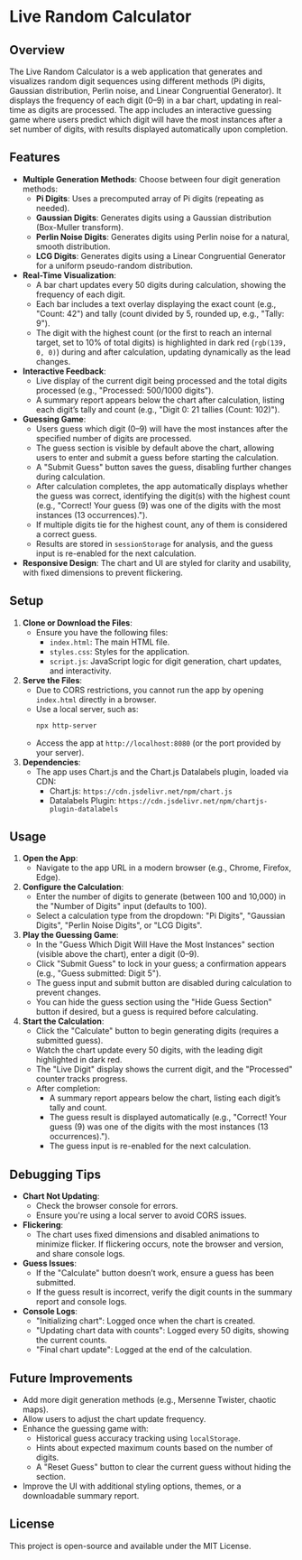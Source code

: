 # Live Random Calculator

## Overview
The Live Random Calculator is a web application that generates and visualizes random digit sequences using different methods (Pi digits, Gaussian distribution, Perlin noise, and Linear Congruential Generator). It displays the frequency of each digit (0–9) in a bar chart, updating in real-time as digits are processed. The app includes an interactive guessing game where users predict which digit will have the most instances after a set number of digits, with results displayed automatically upon completion.

## Features
- **Multiple Generation Methods**: Choose between four digit generation methods:
  - **Pi Digits**: Uses a precomputed array of Pi digits (repeating as needed).
  - **Gaussian Digits**: Generates digits using a Gaussian distribution (Box-Muller transform).
  - **Perlin Noise Digits**: Generates digits using Perlin noise for a natural, smooth distribution.
  - **LCG Digits**: Generates digits using a Linear Congruential Generator for a uniform pseudo-random distribution.
- **Real-Time Visualization**: 
  - A bar chart updates every 50 digits during calculation, showing the frequency of each digit.
  - Each bar includes a text overlay displaying the exact count (e.g., "Count: 42") and tally (count divided by 5, rounded up, e.g., "Tally: 9").
  - The digit with the highest count (or the first to reach an internal target, set to 10% of total digits) is highlighted in dark red (`rgb(139, 0, 0)`) during and after calculation, updating dynamically as the lead changes.
- **Interactive Feedback**:
  - Live display of the current digit being processed and the total digits processed (e.g., "Processed: 500/1000 digits").
  - A summary report appears below the chart after calculation, listing each digit’s tally and count (e.g., "Digit 0: 21 tallies (Count: 102)").
- **Guessing Game**:
  - Users guess which digit (0–9) will have the most instances after the specified number of digits are processed.
  - The guess section is visible by default above the chart, allowing users to enter and submit a guess before starting the calculation.
  - A "Submit Guess" button saves the guess, disabling further changes during calculation.
  - After calculation completes, the app automatically displays whether the guess was correct, identifying the digit(s) with the highest count (e.g., "Correct! Your guess (9) was one of the digits with the most instances (13 occurrences).").
  - If multiple digits tie for the highest count, any of them is considered a correct guess.
  - Results are stored in `sessionStorage` for analysis, and the guess input is re-enabled for the next calculation.
- **Responsive Design**: The chart and UI are styled for clarity and usability, with fixed dimensions to prevent flickering.

## Setup
1. **Clone or Download the Files**:
   - Ensure you have the following files:
     - `index.html`: The main HTML file.
     - `styles.css`: Styles for the application.
     - `script.js`: JavaScript logic for digit generation, chart updates, and interactivity.
2. **Serve the Files**:
   - Due to CORS restrictions, you cannot run the app by opening `index.html` directly in a browser.
   - Use a local server, such as:
     ```bash
     npx http-server
     ```
   - Access the app at `http://localhost:8080` (or the port provided by your server).
3. **Dependencies**:
   - The app uses Chart.js and the Chart.js Datalabels plugin, loaded via CDN:
     - Chart.js: `https://cdn.jsdelivr.net/npm/chart.js`
     - Datalabels Plugin: `https://cdn.jsdelivr.net/npm/chartjs-plugin-datalabels`

## Usage
1. **Open the App**:
   - Navigate to the app URL in a modern browser (e.g., Chrome, Firefox, Edge).
2. **Configure the Calculation**:
   - Enter the number of digits to generate (between 100 and 10,000) in the "Number of Digits" input (defaults to 100).
   - Select a calculation type from the dropdown: "Pi Digits", "Gaussian Digits", "Perlin Noise Digits", or "LCG Digits".
3. **Play the Guessing Game**:
   - In the "Guess Which Digit Will Have the Most Instances" section (visible above the chart), enter a digit (0–9).
   - Click "Submit Guess" to lock in your guess; a confirmation appears (e.g., "Guess submitted: Digit 5").
   - The guess input and submit button are disabled during calculation to prevent changes.
   - You can hide the guess section using the "Hide Guess Section" button if desired, but a guess is required before calculating.
4. **Start the Calculation**:
   - Click the "Calculate" button to begin generating digits (requires a submitted guess).
   - Watch the chart update every 50 digits, with the leading digit highlighted in dark red.
   - The "Live Digit" display shows the current digit, and the "Processed" counter tracks progress.
   - After completion:
     - A summary report appears below the chart, listing each digit’s tally and count.
     - The guess result is displayed automatically (e.g., "Correct! Your guess (9) was one of the digits with the most instances (13 occurrences).").
     - The guess input is re-enabled for the next calculation.

## Debugging Tips
- **Chart Not Updating**:
  - Check the browser console for errors.
  - Ensure you're using a local server to avoid CORS issues.
- **Flickering**:
  - The chart uses fixed dimensions and disabled animations to minimize flicker. If flickering occurs, note the browser and version, and share console logs.
- **Guess Issues**:
  - If the "Calculate" button doesn’t work, ensure a guess has been submitted.
  - If the guess result is incorrect, verify the digit counts in the summary report and console logs.
- **Console Logs**:
  - "Initializing chart": Logged once when the chart is created.
  - "Updating chart data with counts": Logged every 50 digits, showing the current counts.
  - "Final chart update": Logged at the end of the calculation.

## Future Improvements
- Add more digit generation methods (e.g., Mersenne Twister, chaotic maps).
- Allow users to adjust the chart update frequency.
- Enhance the guessing game with:
  - Historical guess accuracy tracking using `localStorage`.
  - Hints about expected maximum counts based on the number of digits.
  - A "Reset Guess" button to clear the current guess without hiding the section.
- Improve the UI with additional styling options, themes, or a downloadable summary report.

## License
This project is open-source and available under the MIT License.